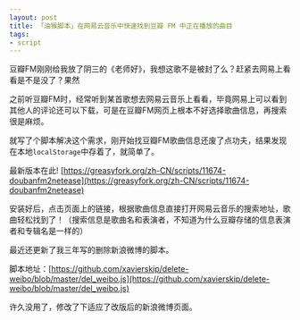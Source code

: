 ```yaml
---
layout: post
title: 「油猴脚本」在网易云音乐中快速找到豆瓣 FM 中正在播放的曲目  
tags:
- script
---
```


豆瓣FM刚刚给我放了阴三的《老师好》，我想这歌不是被封了么？赶紧去网易上看看是不是没了？果然 

之前听豆瓣FM时，经常听到某首歌想去网易云音乐上看看，毕竟网易上可以看到其他人的评论还可以下载，可是在豆瓣FM网页上根本不好选择歌曲信息，再搜索很是麻烦。 

就写了个脚本解决这个需求，刚开始找豆瓣FM歌曲信息还废了点功夫，结果发现在本地`localStorage`中存着了，就简单了。

最新版本在此!
[https://greasyfork.org/zh-CN/scripts/11674-doubanfm2netease](https://greasyfork.org/zh-CN/scripts/11674-doubanfm2netease)

<script src="https://gist.github.com/xavierskip/861d9f3569142a1ec1e7.js"></script>

安装好后，点击页面上的链接，根据歌曲信息直接打开网易云音乐的搜索地址，歌曲轻松找到了！（搜索信息是歌曲名和表演者，不知道为什么豆瓣存储的信息表演者和专辑名是一样的）

最近还更新了我三年写的删除新浪微博的脚本。

脚本地址：[https://github.com/xavierskip/delete-weibo/blob/master/del_weibo.js](https://github.com/xavierskip/delete-weibo/blob/master/del_weibo.js)

许久没用了，修改了下适应了改版后的新浪微博页面。

